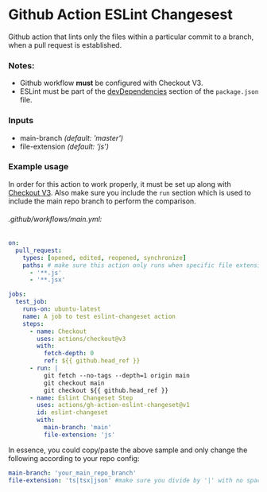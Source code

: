 # Github Action ESLint Changesest

Github action that lints only the files within a particular commit to a branch, when a pull request is established.

### Notes:
  - Github workflow **must** be configured with Checkout V3.
  - ESLint must be part of the [devDependencies](https://docs.npmjs.com/specifying-dependencies-and-devdependencies-in-a-package-json-file) section of the `package.json` file.

### Inputs
  - main-branch *(default: 'master')*
  - file-extension *(default: 'js')*

### Example usage
In order for this action to work properly, it must be set up along with [Checkout V3](https://github.com/marketplace/actions/checkout#checkout-v3). Also make sure you include the `run` section which is used to include the main repo branch to perform the comparison.

###### .github/workflows/main.yml:
```yml
on:
  pull_request:
    types: [opened, edited, reopened, synchronize]
    paths: # make sure this action only runs when specific file extensions have been added/modified
      - '**.js'
      - '**.jsx'

jobs:
  test_job:
    runs-on: ubuntu-latest
    name: A job to test eslint-changeset action
    steps:
      - name: Checkout
        uses: actions/checkout@v3
        with:
          fetch-depth: 0
          ref: ${{ github.head_ref }}
      - run: |
          git fetch --no-tags --depth=1 origin main
          git checkout main 
          git checkout ${{ github.head_ref }}
      - name: Eslint Changeset Step
        uses: actions/gh-action-eslint-changeset@v1
        id: eslint-changeset
        with:
          main-branch: 'main'
          file-extension: 'js'
```

In essence, you could copy/paste the above sample and only change the following according to your repo config:
```yaml
main-branch: 'your_main_repo_branch'
file-extension: 'ts|tsx|json' #make sure you divide by '|' with no spaces in between
```